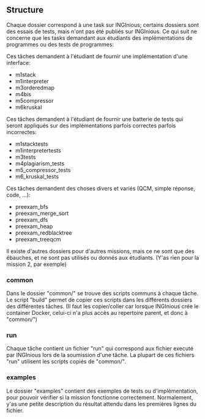 ## Structure

Chaque dossier correspond à une task sur INGInious; certains dossiers sont des essais de tests, mais n'ont pas été publiés sur INGInious. Ce qui suit ne concerne que les tasks demandant aux étudiants des implémentations de programmes ou des tests de programmes:

Ces tâches demandent à l'étudiant de fournir une implémentation d'une interface:

* m1stack
* m1interpreter
* m3orderedmap
* m4bis
* m5compressor
* m6kruskal

Ces tâches demandent à l'étudiant de fournir une batterie de tests qui seront appliqués sur des implémentations parfois correctes parfois incorrectes:

* m1stacktests
* m1interpretertests
* m3tests
* m4plagiarism_tests
* m5_compressor_tests
* m6_kruskal_tests

Ces tâches demandent des choses divers et variés (QCM, simple réponse, code, ...):

* preexam_bfs
* preexam_merge_sort
* preexam_dfs
* preexam_heap
* preexam_redblacktree
* preexam_treeqcm

Il existe d'autres dossiers pour d'autres missions, mais ce ne sont que des ébauches, et ne sont pas utilisés ou donnés aux étudiants. (Y'as rien pour la mission 2, par exemple)

### common

Dans le dossier "common/" se trouve des scripts communs à chaque tâche. Le script "build" permet de copier ces scripts dans les différents dossiers des différentes tâches. (Il faut les copier/coller car lorsque INGInious crée le container Docker, celui-ci n'a plus accès au repertoire parent, et donc à "common/")

### run

Chaque tâche contient un fichier "run" qui correspond aux fichier executé par INGInious lors de la soumission d'une tâche. La plupart de ces fichiers "run" utilisent les scripts copiés de "common/".

### examples

Le dossier "examples" contient des exemples de tests ou d'implémentation, pour pouvoir vérifier si la mission fonctionne correctement. Normalement, y'as une petite description du résultat attendu dans les premières lignes du fichier.
